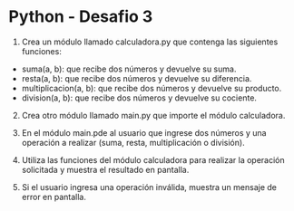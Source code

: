 # Python - Desafio 3

1. Crea un módulo llamado calculadora.py que contenga las siguientes funciones:

- suma(a, b): que recibe dos números y devuelve su suma.
- resta(a, b): que recibe dos números y devuelve su diferencia.
- multiplicacion(a, b): que recibe dos números y devuelve su producto.
- division(a, b): que recibe dos números y devuelve su cociente.

2. Crea otro módulo llamado main.py que importe el módulo calculadora.

3. En el módulo main.pde al usuario que ingrese dos números y una operación a realizar (suma, resta, multiplicación o división).

4. Utiliza las funciones del módulo calculadora para realizar la operación solicitada y muestra el resultado en pantalla.

5. Si el usuario ingresa una operación inválida, muestra un mensaje de error en pantalla.
